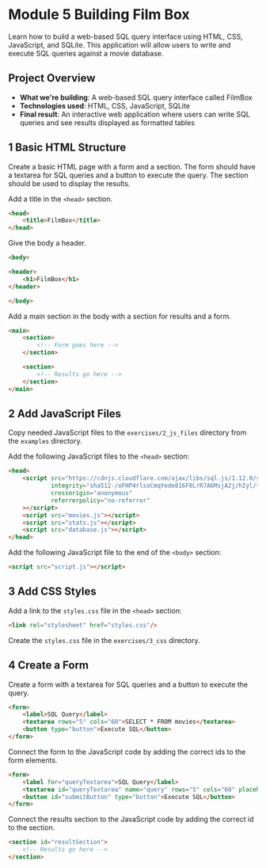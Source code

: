 # Module 5 Building Film Box

Learn how to build a web-based SQL query interface using HTML, CSS, JavaScript, and SQLite. This application will allow users to write and execute SQL queries against a movie database.

## Project Overview
- **What we're building**: A web-based SQL query interface called FilmBox
- **Technologies used**: HTML, CSS, JavaScript, SQLite
- **Final result**: An interactive web application where users can write SQL queries and see results displayed as formatted tables

## 1 Basic HTML Structure

Create a basic HTML page with a form and a section. 
The form should have a textarea for SQL queries and a button to execute the query. 
The section should be used to display the results.

Add a title in the `<head>` section.
```html
<head>
    <title>FilmBox</title>
</head>
```

Give the body a header.
```html
<body>

<header>
    <h1>FilmBox</h1>
</header>

</body>
```

Add a main section in the body with a section for results and a form.
```html
<main>
    <section>
        <!-- Form goes here -->
    </section>

    <section>
        <!-- Results go here -->
    </section>
</main>
```

## 2 Add JavaScript Files

Copy needed JavaScript files to the `exercises/2_js_files` directory from the `examples` directory.

Add the following JavaScript files to the `<head>` section:
```html
<head>
    <script src="https://cdnjs.cloudflare.com/ajax/libs/sql.js/1.12.0/sql-asm.min.js"
            integrity="sha512-/oFHP4rlsoCmqYede816F0LrR7A6MsjA2j/hIyl/tCLKc54eBs1+QS3ORe/3zQoRpzywDhMq9Qy8APLZcngQxw=="
            crossorigin="anonymous"
            referrerpolicy="no-referrer"
    ></script>
    <script src="movies.js"></script>
    <script src="stats.js"></script>
    <script src="database.js"></script>
</head>
```

Add the following JavaScript file to the end of the `<body>` section:
```html
<script src="script.js"></script>
```

## 3 Add CSS Styles

Add a link to the `styles.css` file in the `<head>` section:
```html
<link rel="stylesheet" href="styles.css"/>
```
Create the `styles.css` file in the `exercises/3_css` directory.

## 4 Create a Form

Create a form with a textarea for SQL queries and a button to execute the query.
```html
<form>
    <label>SQL Query</label>
    <textarea rows="5" cols="60">SELECT * FROM movies</textarea>
    <button type="button">Execute SQL</button>
</form>
```

Connect the form to the JavaScript code by adding the correct ids to the form elements.
```html
<form>
    <label for="queryTextarea">SQL Query</label>
    <textarea id="queryTextarea" name="query" rows="5" cols="60" placeholder="SQL query">SELECT * FROM movies</textarea>
    <button id="submitButton" type="button">Execute SQL</button>
</form>
```

Connect the results section to the JavaScript code by adding the correct id to the section.
```html
<section id="resultSection">
    <!-- Results go here -->
</section>
````


